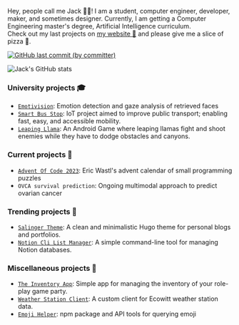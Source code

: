 Hey, people call me Jack 👨‍💻! I am a student, computer engineer, developer, maker, and sometimes designer. Currently, I am getting a Computer Engineering master's degree, Artificial Intelligence curriculum.  
Check out my last projects on [my website 🌵](https://jacksalici.com) and please give me a slice of pizza 🍕.

<a href="http://jacksalici.com"><img alt="GitHub last commit (by committer)" src="https://img.shields.io/github/last-commit/jacksalici/jacksalici.com?style=flat-square&label=Website%20updated:&labelColor=gray&color=blue&link=https%3A%2F%2Fjacksalici.com"></a>

![Jack's GitHub stats](https://github-readme-stats.vercel.app/api?username=jacksalici&show_icons=false&disable_animations=true&hide_rank=true&hide_title=true&include_all_commits=true&border=false&theme=transparent)


### University projects 🎓
- [`Emotivision`](https://github.com/SLG-Vision/EmotiVision): Emotion detection and gaze analysis of retrieved faces
- [`Smart Bus Stop`](https://github.com/jacksalici/smart-bus-stop): IoT project aimed to improve public transport; enabling fast, easy, and accessible mobility.
- [`Leaping Llama`](https://github.com/overloadedllama/leapingllama): An Android Game where leaping llamas fight and shoot enemies while they have to dodge obstacles and canyons.

### Current projects 📅
- [`Advent Of Code 2023`](https://github.com/jacksalici/AdventOfCode):  Eric Wastl's advent calendar of small programming puzzles
- `OVCA survival prediction`: Ongoing multimodal approach to predict ovarian cancer

### Trending projects 🌟
- [`Salinger Theme`](https://github.com/jacksalici/salinger-theme): A clean and minimalistic Hugo theme for personal blogs and portfolios.
- [`Notion Cli List Manager`](https://github.com/jacksalici/notion-cli-list-manager): A simple command-line tool for managing Notion databases.

### Miscellaneous projects 🧰
- [`The Inventory App`](https://github.com/jacksalici/inventory-app): Simple app for managing the inventory of your role-play game party.
- [`Weather Station Client`](https://github.com/jacksalici/weather_station): A custom client for Ecowitt weather station data. 
- [`Emoji Helper`](https://github.com/jacksalici/emoji-helper): npm package and API tools for querying emoji


